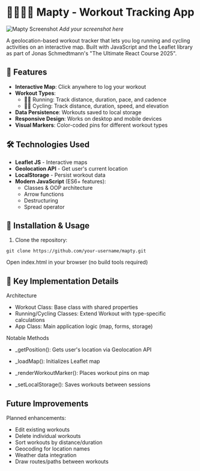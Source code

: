 # 🏃‍♂️🚴‍♀️ Mapty - Workout Tracking App

![Mapty Screenshot](./mapty-screenshot.png) _Add your screenshot here_

A geolocation-based workout tracker that lets you log running and cycling activities on an interactive map. Built with JavaScript and the Leaflet library as part of Jonas Schmedtmann's "The Ultimate React Course 2025".

## 🌟 Features

- **Interactive Map**: Click anywhere to log your workout
- **Workout Types**:
  - 🏃‍♂️ Running: Track distance, duration, pace, and cadence
  - 🚴‍♀️ Cycling: Track distance, duration, speed, and elevation
- **Data Persistence**: Workouts saved to local storage
- **Responsive Design**: Works on desktop and mobile devices
- **Visual Markers**: Color-coded pins for different workout types

## 🛠️ Technologies Used

- **Leaflet JS** - Interactive maps
- **Geolocation API** - Get user's current location
- **LocalStorage** - Persist workout data
- **Modern JavaScript** (ES6+ features):
  - Classes & OOP architecture
  - Arrow functions
  - Destructuring
  - Spread operator

## 🚀 Installation & Usage

1. Clone the repository:

```
git clone https://github.com/your-username/mapty.git
```

Open index.html in your browser (no build tools required)

## 📖 Key Implementation Details

Architecture

- Workout Class: Base class with shared properties
- Running/Cycling Classes: Extend Workout with type-specific calculations
- App Class: Main application logic (map, forms, storage)

Notable Methods

- \_getPosition(): Gets user's location via Geolocation API

- \_loadMap(): Initializes Leaflet map

- \_renderWorkoutMarker(): Places workout pins on map

- \_setLocalStorage(): Saves workouts between sessions

## Future Improvements

Planned enhancements:

- Edit existing workouts
- Delete individual workouts
- Sort workouts by distance/duration
- Geocoding for location names
- Weather data integration
- Draw routes/paths between workouts

